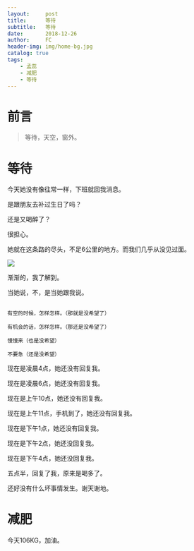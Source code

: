 ```yaml
---
layout:     post
title:      等待
subtitle:   等待
date:       2018-12-26
author:     FC
header-img: img/home-bg.jpg
catalog: true
tags:
    - 孟蕊
    - 减肥
    - 等待
---
```



# 前言

>等待，天空，窗外。



# 等待

今天她没有像往常一样，下班就回我消息。

是跟朋友去补过生日了吗？

还是又喝醉了？

很担心。

她就在这条路的尽头，不足6公里的地方。而我们几乎从没见过面。

![](https://fengcongbacchus.github.io/img/road.jpg)

渐渐的，我了解到。

当她说，不，是当她跟我说。
```

有空的时候，怎样怎样。（那就是没希望了）

有机会的话，怎样怎样。（那还是没希望了）

慢慢来（也是没希望）

不要急（还是没希望）

```

现在是凌晨4点，她还没有回复我。

现在是凌晨6点，她还没有回复我。

现在是上午10点，她还没有回复我。

现在是上午11点，手机到了，她还没有回复我。

现在是下午1点，她还没有回复我。

现在是下午2点，她还没回复我。

现在是下午4点，她还没回复我。

五点半，回复了我，原来是喝多了。

还好没有什么坏事情发生。谢天谢地。

# 减肥

今天106KG，加油。

